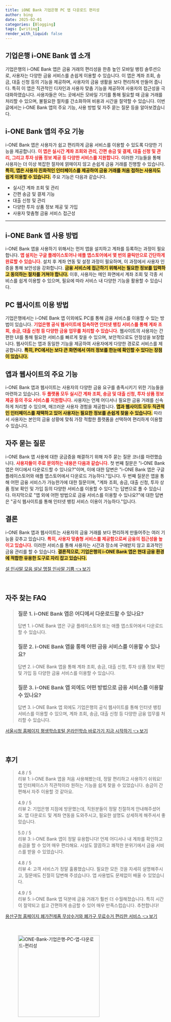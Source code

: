 ```yaml
---
title: iONE Bank 기업은행 PC 앱 다운로드 편리성
author: bing
date: 2025-02-01
categories: [Blogging]
tags: [writing]
render_with_liquid: false
---
```



<h2 id='기업은행_i-ONE_Bank_앱_소개'>기업은행 i-ONE Bank 앱 소개</h2>

<p>기업은행의 i-ONE Bank 앱은 금융 거래의 편리성을 한층 높인 모바일 뱅킹 솔루션으로, 사용자는 다양한 금융 서비스를 손쉽게 이용할 수 있습니다. 이 앱은 계좌 조회, 송금, 대출 신청 등의 기능을 제공하며, 사용자의 금융 생활을 보다 편리하게 만들어 줍니다. 특히 이 앱은 직관적인 디자인과 사용자 맞춤 기능을 제공하여 사용자의 접근성을 극대화하였습니다. 사용자들은 어느 곳에서든 모바일 기기를 통해 필요할 때 금융 거래를 처리할 수 있으며, 불필요한 절차를 간소화하여 비용과 시간을 절약할 수 있습니다. 이번 글에서는 i-ONE Bank 앱의 주요 기능, 사용 방법 및 자주 묻는 질문 등을 알아보겠습니다.</p>

<h2 id='i-ONE_Bank_앱의_주요_기능'>i-ONE Bank 앱의 주요 기능</h2>

<p>i-ONE Bank 앱은 사용자가 쉽고 편리하게 금융 서비스를 이용할 수 있도록 다양한 기능을 제공합니다. <b><span style="color: #ee2323;">이 앱은 실시간 계좌 조회와 관리, 간편 송금 및 결제, 대출 신청 및 관리, 그리고 투자 상품 정보 제공 등 다양한 서비스를 지원합니다.</span></b> 이러한 기능들을 통해 사용자는 더 이상 복잡한 절차에 얽매이지 않고 손쉽게 금융 거래를 진행할 수 있습니다. <b><span style="background-color: #ffe066;">특히, 앱은 사용자 친화적인 인터페이스를 제공하여 금융 거래를 처음 접하는 사용자도 쉽게 이용할 수 있습니다.</span></b> 주요 기능은 다음과 같습니다.</p>

<ul>
    <li>실시간 계좌 조회 및 관리</li>
    <li>간편 송금 및 결제 기능</li>
    <li>대출 신청 및 관리</li>
    <li>다양한 투자 상품 정보 제공 및 가입</li>
    <li>사용자 맞춤형 금융 서비스 접근성</li>
</ul>

<hr />

<h2 id='i-ONE_Bank_앱_사용_방법'>i-ONE Bank 앱 사용 방법</h2>

<p>i-ONE Bank 앱을 사용하기 위해서는 먼저 앱을 설치하고 계좌를 등록하는 과정이 필요합니다. <b><span style="color: #ee2323;">앱 설치는 구글 플레이스토어나 애플 앱스토어에서 몇 번의 클릭만으로 간단하게 완료할 수 있습니다.</span></b> 설치 후 계좌 연동 및 설정 과정이 필요하며, 이 과정에서 사용자 인증을 통해 보안성을 강화합니다. <b><span style="background-color: #ffe066;">금융 서비스에 접근하기 위해서는 필요한 정보를 입력하고 동의하는 절차를 거쳐야 합니다.</span></b> 이후, 사용자는 메인 화면에서 계좌 조회 및 각종 서비스를 쉽게 이용할 수 있으며, 필요에 따라 서비스 내 다양한 기능을 활용할 수 있습니다.</p>

<h2 id='PC_웹사이트_이용_방법'>PC 웹사이트 이용 방법</h2>

<p>기업은행에서는 i-ONE Bank 앱 이외에도 PC를 통해 금융 서비스를 이용할 수 있는 방법이 있습니다. <b><span style="color: #ee2323;">기업은행 공식 웹사이트에 접속하면 인터넷 뱅킹 서비스를 통해 계좌 조회, 송금, 대출 신청 등 다양한 금융 업무를 처리할 수 있습니다.</span></b> 웹사이트의 사용자는 간편한 UI를 통해 필요한 서비스를 빠르게 찾을 수 있으며, 보안적으로도 안정성을 보장합니다. 웹사이트는 앱과 동일한 기능을 제공하여 사용자에게 다양한 경로로 서비스를 제공합니다. <b><span style="background-color: #ffe066;">특히, PC에서는 보다 큰 화면에서 여러 정보를 한눈에 확인할 수 있다는 장점이 있습니다.</span></b></p>

<h2 id='앱과_웹사이트의_주요_기능'>앱과 웹사이트의 주요 기능</h2>

<p>i-ONE Bank 앱과 웹사이트는 사용자의 다양한 금융 요구를 충족시키기 위한 기능들을 마련하고 있습니다. <b><span style="color: #ee2323;">두 플랫폼 모두 실시간 계좌 조회, 송금 및 대출 신청, 투자 상품 정보 제공 등의 주요 서비스를 지원합니다.</span></b> 사용자는 언제 어디서나 필요한 금융 거래를 신속하게 처리할 수 있으며, 매끄러운 사용자 경험을 제공합니다. <b><span style="background-color: #ffe066;">앱과 웹사이트 모두 직관적인 인터페이스를 채택하고 있어 사용자는 필요한 정보를 손쉽게 찾을 수 있습니다.</span></b> 따라서 사용자는 본인의 금융 상황에 맞춰 가장 적합한 플랫폼을 선택하여 편리하게 이용할 수 있습니다.</p>

<h2 id='자주_묻는_질문'>자주 묻는 질문</h2>

<p>i-ONE Bank 앱 사용에 대한 궁금증을 해결하기 위해 자주 묻는 질문 코너를 마련했습니다. <b><span style="color: #ee2323;">사용자들이 주로 문의하는 내용은 다음과 같습니다.</span></b> 첫 번째 질문은 "i-ONE Bank 앱은 어디에서 다운로드할 수 있나요?"이며, 이에 대한 답변은 "i-ONE Bank 앱은 구글 플레이스토어와 애플 앱스토어에서 다운로드 가능하다."입니다. 두 번째 질문은 앱을 통해 어떤 금융 서비스가 가능한가에 대한 질문이며, "계좌 조회, 송금, 대출 신청, 투자 상품 정보 확인 및 가입 등의 다양한 서비스를 이용할 수 있다."는 답변으로 풀 수 있습니다. 마지막으로 "앱 외에 어떤 방법으로 금융 서비스를 이용할 수 있나요?"에 대한 답변은 "공식 웹사이트를 통해 인터넷 뱅킹 서비스 이용이 가능하다."입니다.</p>

<h2 id='결론'>결론</h2>

<p>i-ONE Bank 앱과 웹사이트는 사용자의 금융 거래를 보다 편리하게 만들어주는 여러 기능을 갖추고 있습니다. <b><span style="color: #ee2323;">특히, 사용자 맞춤형 서비스를 제공함으로써 금융의 접근성을 높이고 있습니다.</span></b> 이러한 서비스를 통해 사용자는 시간과 장소에 구애받지 않고 효과적인 금융 관리를 할 수 있습니다. <b><span style="background-color: #ffe066;">결론적으로, 기업은행의 i-ONE Bank 앱은 현대 금융 환경에 적합한 유용한 도구로 자리 잡고 있습니다.</span></b></p>


<p><a class="click-button" title="설 인사말 모음 설날 명절 인사말 기쁨" href="https://purplelist.github.io/posts/%EC%84%A4-%EC%9D%B8%EC%82%AC%EB%A7%90-%EB%AA%A8%EC%9D%8C-%EC%84%A4%EB%82%A0-%EB%AA%85%EC%A0%88-%EC%9D%B8%EC%82%AC%EB%A7%90-%EA%B8%B0%EC%81%A8/" rel="dofollow">설 인사말 모음 설날 명절 인사말 기쁨 👈 보기</a></p><br>
<h2 id='자주_찾는_FAQ'>자주 찾는 FAQ</h2>
<div itemscope="" itemtype="https://schema.org/FAQPage"> 
<blockquote> 
<div itemscope="" itemprop="mainEntity" itemtype="https://schema.org/Question"> 
<h3 itemprop="name">질문 1. i-ONE Bank 앱은 어디에서 다운로드할 수 있나요?</h3> 
<div itemscope="" itemprop="acceptedAnswer" itemtype="https://schema.org/Answer"> 
<span itemprop="text"> 
<p>답변 1. i-ONE Bank 앱은 구글 플레이스토어 또는 애플 앱스토어에서 다운로드할 수 있습니다.</p> 
</span> 
</div> 
</div> 

<div itemscope="" itemprop="mainEntity" itemtype="https://schema.org/Question"> 
<h3 itemprop="name">질문 2. i-ONE Bank 앱을 통해 어떤 금융 서비스를 이용할 수 있나요?</h3> 
<div itemscope="" itemprop="acceptedAnswer" itemtype="https://schema.org/Answer"> 
<span itemprop="text"> 
<p>답변 2. i-ONE Bank 앱을 통해 계좌 조회, 송금, 대출 신청, 투자 상품 정보 확인 및 가입 등 다양한 금융 서비스를 이용할 수 있습니다.</p> 
</span> 
</div> 
</div> 

<div itemscope="" itemprop="mainEntity" itemtype="https://schema.org/Question"> 
<h3 itemprop="name">질문 3. i-ONE Bank 앱 외에도 어떤 방법으로 금융 서비스를 이용할 수 있나요?</h3> 
<div itemscope="" itemprop="acceptedAnswer" itemtype="https://schema.org/Answer"> 
<span itemprop="text"> 
<p>답변 3. i-ONE Bank 앱 외에도 기업은행의 공식 웹사이트를 통해 인터넷 뱅킹 서비스를 이용할 수 있으며, 계좌 조회, 송금, 대출 신청 등 다양한 금융 업무를 처리할 수 있습니다.</p> 
</span> 
</div> 
</div> 
</blockquote> 
</div>
<p><a class="click-button" title="서울시청 홈페이지 평생학습포털 온라인학습 바로가기 지금 시작하기" href="https://purplelist.github.io/posts/%EC%84%9C%EC%9A%B8%EC%8B%9C%EC%B2%AD-%ED%99%88%ED%8E%98%EC%9D%B4%EC%A7%80-%ED%8F%89%EC%83%9D%ED%95%99%EC%8A%B5%ED%8F%AC%ED%84%B8-%EC%98%A8%EB%9D%BC%EC%9D%B8%ED%95%99%EC%8A%B5-%EB%B0%94%EB%A1%9C%EA%B0%80%EA%B8%B0-%EC%A7%80%EA%B8%88-%EC%8B%9C%EC%9E%91%ED%95%98%EA%B8%B0/" rel="dofollow">서울시청 홈페이지 평생학습포털 온라인학습 바로가기 지금 시작하기 👈 보기</a></p><br>
<h2 id='후기'>후기</h2>
<div itemscope itemtype="https://schema.org/Product">
  <blockquote>
  <div itemprop="review" itemscope itemtype="https://schema.org/Review">
      <div itemprop="reviewRating" itemscope itemtype="https://schema.org/Rating"> <span itemprop="ratingValue">4.8</span> / <span itemprop="bestRating">5</span> </div>
      <span itemprop="reviewBody">리뷰 1: i-ONE Bank 앱을 처음 사용해봤는데, 정말 편리하고 사용하기 쉬워요! 앱 인터페이스가 직관적이라 원하는 기능을 쉽게 찾을 수 있었습니다. 송금이 간편해서 자주 이용할 것 같아요.</span>
  </div>
  <br>
  <div itemprop="review" itemscope itemtype="https://schema.org/Review">
      <div itemprop="reviewRating" itemscope itemtype="https://schema.org/Rating"> <span itemprop="ratingValue">4.9</span> / <span itemprop="bestRating">5</span> </div>
      <span itemprop="reviewBody">리뷰 2: 기업은행 지점에 방문했는데, 직원분들이 정말 친절하게 안내해주셨어요. 앱 다운로드 및 계좌 연동을 도와주시고, 필요한 설명도 상세하게 해주셔서 좋았습니다.</span>
  </div>
  <br>
  <div itemprop="review" itemscope itemtype="https://schema.org/Review">
      <div itemprop="reviewRating" itemscope itemtype="https://schema.org/Rating"> <span itemprop="ratingValue">5.0</span> / <span itemprop="bestRating">5</span> </div>
      <span itemprop="reviewBody">리뷰 3: i-ONE Bank 앱이 정말 유용합니다! 언제 어디서나 내 계좌를 확인하고 송금을 할 수 있어 매우 편리해요. 시설도 깔끔하고 쾌적한 분위기에서 금융 서비스를 받을 수 있었습니다.</span>
  </div>
  <br>
  <div itemprop="review" itemscope itemtype="https://schema.org/Review">
      <div itemprop="reviewRating" itemscope itemtype="https://schema.org/Rating"> <span itemprop="ratingValue">4.8</span> / <span itemprop="bestRating">5</span> </div>
      <span itemprop="reviewBody">리뷰 4: 고객 서비스가 정말 훌륭했습니다. 필요한 모든 것을 자세히 설명해주시고, 질문에도 친절히 답변해 주셨습니다. 앱 사용법도 문제없이 배울 수 있었습니다.</span>
  </div>
  <br>
  <div itemprop="review" itemscope itemtype="https://schema.org/Review">
      <div itemprop="reviewRating" itemscope itemtype="https://schema.org/Rating"> <span itemprop="ratingValue">4.9</span> / <span itemprop="bestRating">5</span> </div>
      <span itemprop="reviewBody">리뷰 5: i-ONE Bank 앱 덕분에 금융 거래가 훨씬 더 수월해졌습니다. 특히 시간이 절약되고 쉽고 간편하게 송금할 수 있어 매우 만족스럽습니다. 추천합니다!</span>
  </div>
  </blockquote>
</div>
<p><a class="click-button" title="용산구청 홈페이지 폐가전제품 무상수거와 폐가구 무료수거 편리한 서비스" href="https://purplelist.github.io/posts/%EC%9A%A9%EC%82%B0%EA%B5%AC%EC%B2%AD-%ED%99%88%ED%8E%98%EC%9D%B4%EC%A7%80-%ED%8F%90%EA%B0%80%EC%A0%84%EC%A0%9C%ED%92%88-%EB%AC%B4%EC%83%81%EC%88%98%EA%B1%B0%EC%99%80-%ED%8F%90%EA%B0%80%EA%B5%AC-%EB%AC%B4%EB%A3%8C%EC%88%98%EA%B1%B0-%ED%8E%B8%EB%A6%AC%ED%95%9C-%EC%84%9C%EB%B9%84%EC%8A%A4/" rel="dofollow">용산구청 홈페이지 폐가전제품 무상수거와 폐가구 무료수거 편리한 서비스 👈 보기</a></p><br>
<figure class="image"><img src="https://purplelist.github.io/assets/img/thumbnail/iONE-Bank-기업은행-PC-앱-다운로드-편리성.webp" alt="iONE-Bank-기업은행-PC-앱-다운로드-편리성" width="256" height="256"></figure>